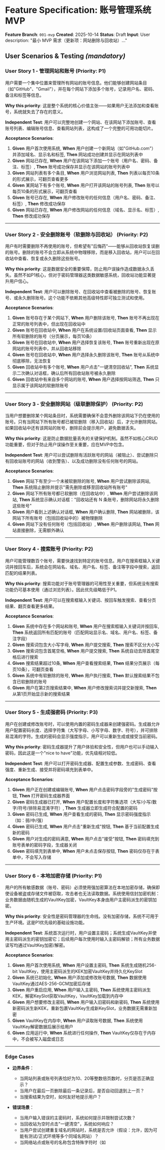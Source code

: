 # Feature Specification: 账号管理系统 MVP

**Feature Branch**: `001-mvp`
**Created**: 2025-10-14
**Status**: Draft
**Input**: User description: "最小 MVP 需求（更新项：网站删除与回收站）..."

## User Scenarios & Testing *(mandatory)*

### User Story 1 - 管理网站和账号 (Priority: P1)

用户需要一个集中位置来管理所有网站的账号信息。他们能够创建网站条目（如"GitHub"、"Gmail"），并在每个网站下添加多个账号，记录用户名、密码、备注和标签等信息。

**Why this priority**: 这是整个系统的核心价值主张——如果用户无法添加和查看账号，系统就失去了存在的意义。

**Independent Test**: 用户可以完整地创建一个网站、在该网站下添加账号、查看账号列表、编辑账号信息、查看网站列表，这构成了一个完整的可用功能切片。

**Acceptance Scenarios**:

1. **Given** 用户首次使用系统, **When** 用户创建一个新网站（如"GitHub.com"）并添加域名、显示名和标签, **Then** 网站成功创建并显示在网站列表中
2. **Given** 网站已存在, **When** 用户在该网站下添加一个账号（用户名、密码、备注、标签）, **Then** 账号成功保存并显示在该网站的账号列表中
3. **Given** 网站列表有多个条目, **When** 用户浏览网站列表, **Then** 列表以每页10条的形式展示，可翻页查看更多
4. **Given** 某网站下有多个账号, **When** 用户打开该网站的账号列表, **Then** 账号以每页10条的形式展示，可翻页查看
5. **Given** 账号已存在, **When** 用户修改账号的任何信息（用户名、密码、备注、标签）, **Then** 修改成功保存
6. **Given** 网站已存在, **When** 用户修改网站的任何信息（域名、显示名、标签）, **Then** 修改成功保存

---

### User Story 2 - 安全删除账号（软删除与回收站） (Priority: P2)

用户有时需要删除不再使用的账号，但希望有"后悔药"——能够从回收站恢复误删的账号。删除的账号不会立即从系统中物理移除，而是移入回收站，用户可以在回收站中查看、恢复或永久删除这些账号。

**Why this priority**: 这是数据安全的重要保障，防止用户误操作造成数据永久丢失。虽然不如P1核心，但对于密码管理器这类数据敏感系统，回收站功能显著提升用户信心。

**Independent Test**: 用户可以删除账号、在回收站中查看被删除的账号、恢复账号、或永久删除账号。这个功能不依赖其他高级特性即可独立测试和使用。

**Acceptance Scenarios**:

1. **Given** 账号存在于某个网站下, **When** 用户删除该账号, **Then** 账号不再出现在正常的账号列表中，但出现在回收站中
2. **Given** 账号在回收站中, **When** 用户在系统设置/回收站页面查看, **Then** 显示所有软删除的账号（分页展示，每页10条）
3. **Given** 账号在回收站中, **When** 用户选择恢复该账号, **Then** 账号重新出现在原网站的账号列表中，并从回收站移除
4. **Given** 账号在回收站中, **When** 用户选择永久删除该账号, **Then** 账号从系统中彻底移除，无法恢复
5. **Given** 回收站中有多个账号, **When** 用户点击"一键清空回收站", **Then** 系统显示二次确认对话框，确认后所有回收站账号被永久删除
6. **Given** 回收站中有来自多个网站的账号, **When** 用户选择按网站筛选, **Then** 只显示属于该网站的软删除账号

---

### User Story 3 - 安全删除网站（级联删除保护） (Priority: P2)

当用户想要删除某个网站条目时，系统需要确保不会意外删除该网站下仍在使用的账号。只有当网站下所有账号都已被软删除（移入回收站）后，才允许删除网站。如果回收站中还有该网站的账号，删除前会提示用户，避免数据丢失。

**Why this priority**: 这是防止数据批量丢失的关键保护机制。虽然不如核心CRUD功能重要，但对于防止用户误操作至关重要，应在MVP中包含。

**Independent Test**: 用户可以尝试删除有活跃账号的网站（被阻止）、尝试删除只有回收站账号的网站（收到警告）、以及成功删除没有任何账号的网站。

**Acceptance Scenarios**:

1. **Given** 网站下有至少一个未被软删除的账号, **When** 用户尝试删除该网站, **Then** 系统阻止删除并提示"需先删除或移至回收站所有账号"
2. **Given** 网站下所有账号都已软删除（在回收站中）, **When** 用户尝试删除该网站, **Then** 系统显示确认对话框："回收站还有 N 条账号，删除网站将永久删除这些账号"
3. **Given** 用户看到上述确认对话框, **When** 用户确认删除, **Then** 网站被删除，该网站下所有账号（包括回收站中的）被物理删除
4. **Given** 网站下没有任何账号（包括回收站）, **When** 用户删除该网站, **Then** 网站直接删除，无需额外确认

---

### User Story 4 - 搜索账号 (Priority: P2)

用户可能管理数百个账号，需要快速找到特定的账号信息。用户在搜索框输入关键词并按回车后，系统会在网站名、域名、用户名、标签、备注等字段中搜索，返回匹配的结果列表。

**Why this priority**: 搜索功能对于账号管理器的可用性至关重要，但系统没有搜索功能仍可基本使用（通过浏览列表）。因此优先级略低于P1。

**Independent Test**: 用户可以在搜索框输入关键词、按回车触发搜索、查看分页结果、翻页查看更多结果。

**Acceptance Scenarios**:

1. **Given** 系统中存在多个网站和账号, **When** 用户在搜索框输入关键词并按回车, **Then** 系统返回所有匹配的账号（匹配网站显示名、域名、用户名、标签、备注字段）
2. **Given** 搜索词包含大小写字母, **When** 用户提交搜索, **Then** 搜索不区分大小写
3. **Given** 搜索词包含首尾空格, **When** 用户提交搜索, **Then** 系统自动去除首尾空格后进行搜索
4. **Given** 搜索结果超过10条, **When** 用户查看搜索结果, **Then** 结果分页展示（每页10条），可翻页查看
5. **Given** 系统中有软删除的账号, **When** 用户执行搜索, **Then** 默认搜索结果不包含已软删除的账号
6. **Given** 用户在第2页搜索结果中, **When** 用户修改搜索词并提交新搜索, **Then** 从第1页开始显示新的搜索结果

---

### User Story 5 - 生成强密码 (Priority: P3)

用户在创建或修改账号时，可以使用内置的密码生成器来创建强密码。生成器允许用户配置密码长度、选择字符集（大写字母、小写字母、数字、符号），并可排除易混淆的字符。生成的密码会显示强度指示，用户可以重新生成或接受当前密码。

**Why this priority**: 密码生成器提升了用户体验和安全性，但用户也可以手动输入密码，因此这是一个"nice to have"功能，优先级相对较低。

**Independent Test**: 用户可以打开密码生成器、配置生成参数、生成密码、查看强度、重新生成、接受并将密码填充到表单中。

**Acceptance Scenarios**:

1. **Given** 用户正在创建或编辑账号, **When** 用户点击密码字段旁的"生成密码"按钮, **Then** 打开密码生成器界面
2. **Given** 密码生成器已打开, **When** 用户配置长度和字符集选项（大写/小写/数字/符号/排除易混淆字符）, **Then** 生成器立即生成符合配置的密码
3. **Given** 密码已生成, **When** 用户查看生成的密码, **Then** 显示密码强度指示（如：弱/中/强）
4. **Given** 密码已生成, **When** 用户点击"重新生成"按钮, **Then** 基于当前配置生成新的密码
5. **Given** 用户对生成的密码满意, **When** 用户点击"接受"按钮, **Then** 密码填充到账号表单的密码字段，生成器关闭
6. **Given** 密码填充到表单中, **When** 用户未点击保存按钮, **Then** 密码仅存在于表单中，不会写入存储

---

### User Story 6 - 本地加密存储 (Priority: P1)

用户的所有敏感数据（账号、密码）必须使用强加密算法在本地加密存储，确保即使设备被盗或存储文件被窃取，攻击者也无法读取数据。系统使用信封加密机制：业务数据由随机生成的VaultKey加密，VaultKey本身由用户主密码派生的密钥加密。

**Why this priority**: 安全性是密码管理器的生命线。没有加密存储，系统不可用于生产环境。这是P1优先级的基础设施功能。

**Independent Test**: 系统首次运行时，用户设置主密码；系统生成VaultKey并使用主密码派生的密钥加密它；后续用户每次使用时输入主密码解锁；所有业务数据读写均通过VaultKey加密/解密。

**Acceptance Scenarios**:

1. **Given** 用户首次使用系统, **When** 用户设置主密码, **Then** 系统生成随机256-bit VaultKey，使用主密码派生的KEK加密VaultKey并持久化KeySlot
2. **Given** 系统已初始化, **When** 用户添加或修改账号数据, **Then** 数据使用VaultKey通过AES-256-GCM加密后存储
3. **Given** 用户重启应用, **When** 用户输入主密码, **Then** 系统使用主密码派生KEK，解密KeySlot获取VaultKey，VaultKey加载到内存中
4. **Given** 用户想要修改主密码, **When** 用户输入旧密码和新密码, **Then** 系统使用新密码派生新KEK，重新包裹VaultKey生成新KeySlot，业务数据无需重新加密
5. **Given** VaultKey在内存中, **When** 用户读取账号数据, **Then** 系统使用VaultKey解密数据后展示给用户
6. **Given** 应用运行中, **When** 系统进行任何操作, **Then** VaultKey仅存在于内存中，不会被写入磁盘或日志

---

### Edge Cases

- **边界条件**：
  - 当网站列表或账号列表恰好为10、20等整数倍页数时，分页是否正确显示？
  - 当用户在最后一页删除最后一条记录后，是否自动回退到上一页？
  - 当搜索结果为空时，如何友好地提示用户？

- **错误场景**：
  - 当用户输入错误的主密码时，系统如何提示并限制尝试次数？
  - 当回收站为空时点击"一键清空"，系统如何响应？
  - 当用户尝试创建重复域名的网站时，系统是否允许（假设：允许，因为可能有测试/正式环境等多个同域名网站）？
  - 当网络站点或账号的名称包含特殊字符时（如<script>标签），系统如何安全处理？

- **并发场景**：
  - 多个窗口/标签页同时打开系统时，数据同步如何处理？（假设：单用户本地应用，不考虑多端同步）

- **数据完整性**：
  - 当用户在删除网站确认对话框中点击确认时，如果此时系统崩溃，是否会出现网站已删除但账号未删除的不一致状态？

## Requirements *(mandatory)*

### Functional Requirements

**网站管理**：

- **FR-001**: 系统必须允许用户创建网站条目，包含域名、显示名、标签字段
- **FR-002**: 系统必须允许用户编辑已存在的网站条目的任何字段
- **FR-003**: 系统必须允许用户删除网站条目（遵循FR-014至FR-017的删除规则）
- **FR-004**: 系统必须以分页方式展示网站列表，默认每页10条记录，按创建时间倒序排列（最新创建的在前）
- **FR-005**: 系统必须允许用户在网站列表中翻页浏览所有网站

**账号管理**：

- **FR-006**: 系统必须允许用户在某个网站下创建账号，包含用户名、密码、备注、标签字段
- **FR-007**: 系统必须允许用户编辑账号的任何字段
- **FR-008**: 系统必须将账号关联到唯一的父网站
- **FR-009**: 系统必须以分页方式展示某网站下的账号列表，默认每页10条记录，按用户名字母顺序排列
- **FR-010**: 系统必须允许用户在账号列表中翻页浏览该网站的所有账号

**软删除与回收站**：

- **FR-011**: 系统必须在用户删除账号时执行软删除操作（标记为已删除，而非物理删除）
- **FR-012**: 系统必须在默认的账号列表和搜索结果中隐藏已软删除的账号
- **FR-013**: 系统必须在"系统设置/回收站"页面展示所有已软删除的账号（分页展示，每页10条）
- **FR-014**: 系统必须仅在网站下活跃账号数为0时才允许删除该网站（活跃=未软删除）
- **FR-015**: 系统必须在删除网站前检查回收站中是否存在该网站的已删除账号，如存在则显示确认对话框："回收站还有 N 条账号，删除网站将永久删除这些账号"
- **FR-016**: 系统必须在用户确认删除网站后，物理删除该网站及其所有关联账号（包括回收站中的软删除账号）
- **FR-017**: 系统必须在网站下存在活跃账号时阻止删除操作，并提示用户"需先删除或移至回收站所有账号"
- **FR-018**: 系统必须允许用户从回收站恢复单个账号到原网站
- **FR-019**: 系统必须允许用户从回收站永久删除单个账号
- **FR-020**: 系统必须提供"一键清空回收站"功能，显示二次确认对话框后永久删除回收站中所有账号
- **FR-021**: 系统必须允许用户在回收站中按网站筛选，仅显示特定网站的已删除账号

**搜索功能**：

- **FR-022**: 系统必须在用户按下回车键时触发搜索操作
- **FR-023**: 系统必须在以下字段中搜索关键词：网站显示名、域名、账号用户名、账号标签、账号备注
- **FR-024**: 系统必须对搜索关键词进行大小写不敏感匹配
- **FR-025**: 系统必须在执行搜索前自动去除关键词的首尾空格
- **FR-026**: 系统必须在搜索结果中默认排除已软删除的账号
- **FR-027**: 系统必须以分页方式展示搜索结果，每页10条，并显示总记录数
- **FR-028**: 系统必须在用户翻页或提交新搜索时向后端请求数据（后端分页）

**密码生成器**：

- **FR-029**: 系统必须提供密码生成器功能，允许用户配置密码长度
- **FR-030**: 系统必须允许用户选择密码字符集：大写字母、小写字母、数字、符号
- **FR-031**: 系统必须允许用户选择排除易混淆字符（如0/O, 1/l/I）
- **FR-032**: 系统必须在生成密码后显示密码强度指示
- **FR-033**: 系统必须允许用户重新生成密码
- **FR-034**: 系统必须在用户接受生成的密码后，将其填充到当前账号表单的密码字段
- **FR-035**: 系统必须仅在用户明确保存账号表单时才将密码持久化到存储

**本地加密存储**：

- **FR-036**: 系统必须在首次初始化时生成随机的256-bit VaultKey
- **FR-037**: 系统必须使用AES-256-GCM算法和VaultKey加密所有业务数据（网站、账号信息），且VaultKey仅驻留在内存中，不得写入磁盘或日志
- **FR-038**: 系统必须使用用户主密码通过Argon2id KDF派生KEK（密钥加密密钥）
- **FR-039**: 系统必须使用KEK加密VaultKey，并将加密后的VaultKey持久化为KeySlot
- **FR-040**: 系统必须在用户修改主密码时，使用新主密码派生新KEK，重新包裹VaultKey生成新KeySlot
- **FR-041**: 系统必须在修改主密码时无需重新加密业务数据
- **FR-042**: 系统必须在应用启动时要求用户输入主密码以解密KeySlot并获取VaultKey
- **FR-043**: 系统必须在用户连续5次输入错误主密码后锁定解锁功能30分钟，防止暴力破解攻击

### Key Entities

- **网站（Website）**: 代表一个在线服务或平台，包含：
  - 域名（如 github.com）
  - 显示名称（如 GitHub）
  - 标签（用于分类，如"开发"、"社交"）
  - 关联的账号列表

- **账号（Account）**: 代表用户在某个网站上的登录凭证，包含：
  - 用户名
  - 密码（加密存储）
  - 备注（可选，如"工作账号"）
  - 标签（用于分类）
  - 软删除状态（是否在回收站中）
  - 所属网站的引用

- **回收站（RecycleBin）**: 一个逻辑视图，展示所有已软删除的账号，支持：
  - 列出所有软删除账号
  - 按网站筛选
  - 恢复或永久删除操作

- **VaultKey**: 用于加密业务数据的主密钥：
  - 随机生成的256-bit密钥
  - 仅驻留于内存
  - 由KEK加密后持久化为KeySlot

- **KeySlot**: 加密后的VaultKey的持久化形式：
  - 使用主密码派生的KEK加密
  - 存储在本地
  - 用于在应用启动时解密并获取VaultKey

## Success Criteria *(mandatory)*

### Measurable Outcomes

**功能完整性**：

- **SC-001**: 用户可以在3分钟内完成从创建网站、添加账号到查看账号的完整流程
- **SC-002**: 用户可以在10秒内通过搜索找到特定账号（在100个账号的数据集中）
- **SC-003**: 用户可以在5秒内生成并接受一个强密码

**数据安全性**：

- **SC-004**: 100%的敏感数据（账号、密码）在存储时经过AES-256-GCM加密
- **SC-005**: 在未输入正确主密码的情况下，攻击者无法读取任何业务数据（通过尝试直接读取存储文件验证）
- **SC-006**: 修改主密码操作在1秒内完成（无需重新加密业务数据）

**用户体验**：

- **SC-007**: 90%的用户在首次使用时能够在无帮助文档的情况下成功添加第一个账号
- **SC-008**: 用户在误删账号后，可以在30秒内从回收站恢复
- **SC-009**: 分页加载响应时间低于1秒（在1000个账号的数据集中）
- **SC-010**: 搜索响应时间低于0.5秒（在1000个账号的数据集中）

**数据完整性**：

- **SC-011**: 删除网站操作不会留下孤立的账号数据（100%的关联账号被清理）
- **SC-012**: 软删除的账号在默认列表中100%隐藏，但在回收站中100%可见
- **SC-013**: 用户无法意外删除有活跃账号的网站（阻止率100%）

**性能可扩展性**：

- **SC-014**: 系统可以流畅管理至少1000个账号而无明显性能下降
- **SC-015**: 应用启动并解锁（输入主密码）的时间少于3秒

## Assumptions & Dependencies *(optional)*

### Assumptions

1. **单用户本地应用**: 系统设计为单用户在单设备上使用，不考虑多用户或多设备同步
2. **前后端分离架构**: 系统采用React前端 + .NET Web API后端的分离架构，支持本地部署和运行
3. **无网络依赖**: 所有数据处理和存储都在本地进行，不依赖云服务或网络连接
4. **主密码强度**: 假设用户会选择足够强度的主密码（系统可提供强度检查，但不强制）
5. **数据保留**: 回收站中的账号无过期自动清理机制，由用户手动管理
6. **重复域名**: 允许创建多个相同域名的网站条目（用于区分测试/生产等环境）
7. **标签系统**: 标签为自由文本输入，无预定义标签库，允许重复和任意命名
8. **分页数量**: 默认每页10条是合理的默认值，系统不提供用户自定义每页条数的功能（MVP阶段）
9. **搜索算法**: 搜索使用简单的子串匹配，不使用复杂的模糊搜索或权重排序
10. **加密算法可用性**: 假设运行环境支持Argon2id KDF和AES-256-GCM加密算法

### Dependencies

1. **操作系统加密API**: 依赖操作系统提供的安全随机数生成器（用于生成VaultKey）
2. **加密库**: 需要集成支持Argon2id KDF和AES-256-GCM的加密库
3. **本地存储**: 依赖操作系统的文件系统或本地数据库（如SQLite）来持久化加密数据

## Out of Scope *(optional)*

以下功能不包含在本MVP范围内：

1. **多设备同步**: 不支持在多个设备间同步数据
2. **云备份**: 不提供云端备份功能
3. **账号分享**: 不支持将账号信息分享给其他用户
4. **浏览器扩展**: 不提供浏览器插件自动填充功能
5. **生物识别解锁**: 不支持指纹、面容识别等生物识别方式解锁
6. **密码历史**: 不记录密码修改历史
7. **密码到期提醒**: 不提供密码过期或定期修改提醒
8. **批量导入/导出**: 不支持从其他密码管理器批量导入或导出数据
9. **高级搜索**: 不支持正则表达式、布尔逻辑等高级搜索语法
10. **审计日志**: 不记录用户操作的详细审计日志
11. **账号健康检查**: 不检查密码强度、重复使用或泄露情况
12. **两步验证存储**: 不支持存储和管理2FA令牌
13. **自定义字段**: 账号信息仅支持预定义字段，不支持用户自定义字段
14. **主题定制**: 不提供界面主题或颜色定制
15. **多语言**: 仅支持中文界面
